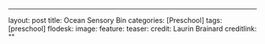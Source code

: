 ---
layout: post
title: Ocean Sensory Bin
categories: [Preschool]
tags: [preschool]
flodesk: 
image:
  feature: 
  teaser: 
  credit: Laurin Brainard
  creditlink: ""